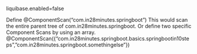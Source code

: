 liquibase.enabled=false


Define @ComponentScan(“com.in28minutes.springboot”) 
This would scan the entire parent tree of com.in28minutes.springboot.
Or define two specific Component Scans by using an array. 
@ComponentScan({“com.in28minutes.springboot.basics.springbootin10steps”,”com.in28minutes.springboot.somethingelse”})